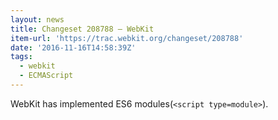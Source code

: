 ```yaml
---
layout: news
title: Changeset 208788 – WebKit
item-url: 'https://trac.webkit.org/changeset/208788'
date: '2016-11-16T14:58:39Z'
tags:
  - webkit
  - ECMAScript
---
```

WebKit has implemented ES6 modules(`<script type=module>`).
